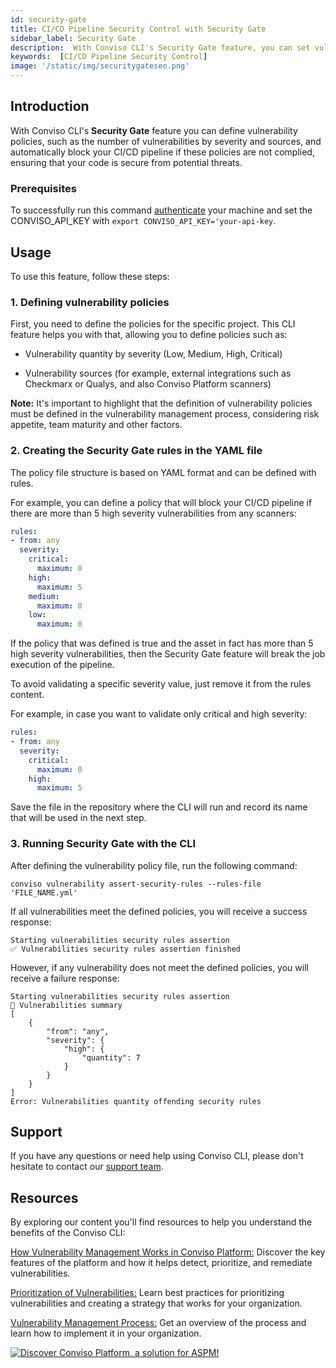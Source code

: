 ```yaml
---
id: security-gate
title: CI/CD Pipeline Security Control with Security Gate
sidebar_label: Security Gate
description:  With Conviso CLI's Security Gate feature, you can set vulnerability policies and if those policies are not being met, learn more!
keywords:  [CI/CD Pipeline Security Control]
image: '/static/img/securitygateseo.png'
---
```


## Introduction
With Conviso CLI's **Security Gate** feature you can define vulnerability policies, such as the number of vulnerabilities by severity and sources, and automatically block your CI/CD pipeline if these policies are not complied, ensuring that your code is secure from potential threats.

### Prerequisites
To successfully run this command [authenticate](/cli/installation#authentication) your machine and set the CONVISO_API_KEY  with ```export CONVISO_API_KEY='your-api-key```. 

## Usage
To use this feature, follow these steps:

### 1. Defining vulnerability policies

First, you need to define the policies for the specific project. This CLI feature helps you with that, allowing you to define policies such as:

- Vulnerability quantity by severity (Low, Medium, High, Critical)

- Vulnerability sources (for example, external integrations such as Checkmarx or Qualys, and also Conviso Platform scanners)

**Note:** It's important to highlight that the definition of vulnerability policies must be defined in the vulnerability management process, considering risk appetite, team maturity and other factors.

### 2. Creating the Security Gate rules in the YAML file
The policy file structure is based on YAML format and can be defined with rules. 

For example, you can define a policy that will block your CI/CD pipeline if there are more than 5 high severity vulnerabilities from any scanners:

```yml
rules:
- from: any
  severity:
    critical:
      maximum: 0
    high:
      maximum: 5
    medium:
      maximum: 0
    low:
      maximum: 0
```

If the policy that was defined is true and the asset in fact has more than 5 high severity vulnerabilities, then the Security Gate feature will break the job execution of the pipeline.

To avoid validating a specific severity value, just remove it from the rules content. 

For example, in case you want to validate only critical and high severity:

```yml
rules:
- from: any
  severity:
    critical:
      maximum: 0
    high:
      maximum: 5
```

Save the file in the repository where the CLI will run and record its name that will be used in the next step.


### 3. Running Security Gate with the CLI
After defining the vulnerability policy file, run the following command:

```
conviso vulnerability assert-security-rules --rules-file 'FILE_NAME.yml'
```

If all vulnerabilities meet the defined policies, you will receive a success response:

```
Starting vulnerabilities security rules assertion
✅ Vulnerabilities security rules assertion finished
```

However, if any vulnerability does not meet the defined policies, you will receive a failure response:

```
Starting vulnerabilities security rules assertion
💬 Vulnerabilities summary
[
    {
        "from": "any",
        "severity": {
            "high": {
                "quantity": 7
            }
        }
    }
]
Error: Vulnerabilities quantity offending security rules
```


## Support
If you have any questions or need help using Conviso CLI, please don't hesitate to contact our [support team](mailto:support@convisoappsec.com).

## Resources
By exploring our content you'll find resources to help you understand the benefits of the Conviso CLI:

[How Vulnerability Management Works in Conviso Platform:](https://bit.ly/3LBxR0m) Discover the key features of the platform and how it helps detect, prioritize, and remediate vulnerabilities.

[Prioritization of Vulnerabilities:](https://bit.ly/3LBxR0m) Learn best practices for prioritizing vulnerabilities and creating a strategy that works for your organization.

[Vulnerability Management Process:](https://bit.ly/3LgMDIn) Get an overview of the process and learn how to implement it in your organization.

[![Discover Conviso Platform, a solution for ASPM!](https://no-cache.hubspot.com/cta/default/5613826/interactive-125788977029.png)](https://cta-service-cms2.hubspot.com/web-interactives/public/v1/track/redirect?encryptedPayload=AVxigLKtcWzoFbzpyImNNQsXC9S54LjJuklwM39zNd7hvSoR%2FVTX%2FXjNdqdcIIDaZwGiNwYii5hXwRR06puch8xINMyL3EXxTMuSG8Le9if9juV3u%2F%2BX%2FCKsCZN1tLpW39gGnNpiLedq%2BrrfmYxgh8G%2BTcRBEWaKasQ%3D&webInteractiveContentId=125788977029&portalId=5613826)
